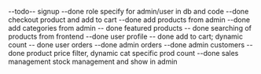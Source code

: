 --todo--
signup --done
role specify for admin/user in db and code --done
checkout product and add to cart --done
add products from admin --done
add categories from admin -- done
featured products -- done
searching of products from frontend --done
user profile -- done
add to cart; dynamic count -- done
user orders --done
admin orders --done
admin customers --done
product price filter, dynamic cat specific prod count --done
sales management
stock management and show in admin
